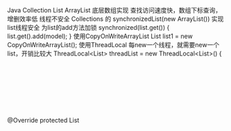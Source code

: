 Java Collection
List
	ArrayList
		底层数组实现
		查找访问速度快，数组下标查询，增删效率低
		线程不安全
			Collections 的 synchronizedList(new ArrayList()) 实现list线程安全
			为list的add方法加锁
				synchronized(list.get()) {
list.get().add(model);
}
			使用CopyOnWriteArrayList
				List<Object> list1 = new CopyOnWriteArrayList<Object>();
			使用ThreadLocal
				每new一个线程，就需要new一个list，开销比较大
					ThreadLocal<List<Object>> threadList = new ThreadLocal<List<Object>>() {
        @Override
         protected List<Object> initialValue() {
              return new ArrayList<Object>();
         }
 };
		扩容
			初始化数组长度为0
			add的时候，出发长度检查，数组为null时给一个defaul 10的长度
			长度不够用时，按照1.5倍扩容
				oldCapacity+(oldCapacity >> 1)
	LinkedList
		双向链表
		适合插入、删除频繁得情况，内部维护了链表长度；查询慢，由于要遍历和对比
		线程不安全
	Vector
		底层数组实现
		线程安全
	Stack

Set
	HashSet
		存放的元素的hash值。HashSet通过hashCode值来确定元素在内存中的位置，一个hashCode的位置上可以存放多个元素。
	TreeSet
		使用二叉树的原理对add元素排序
		自定义类必须要实现Comparable接口，override compareTo方法进行排序
		根据compare方法返回值进行排序
	LinkedHashSet
		HashSet+LinkedHashMap
		底层使用LinkedHashMap保存数据
		调用父类HashSet的操作方法
	存储无序，值不能重复的元素

Map
	HashMap
		1.7
			数组+链表
			头插
		1.8
			数组+链表+红黑树
			尾插
		扩容机制
			capacity数组容量，为2的n次方
			LoadFactory 默认0.75
			扩容阈值 threshold 等于 capacity*loadFactory
			创建一个空数组，重新Hash
				Hash公式和数组长度有关
		线程不安全
			Collections.synchronizedMap() 方法实现线程安全
				实现原理类似与HashTable，在Map的get和put方法里面加排斥锁
			ConcurrentHashMap
		2得幂次
			方便位运算
			均匀分布
		重写equals，必须重写hashcode
		Entry
			final K Key
			V value
			Entry next
			int hash
	HashTable
		遗留类
		继承自 Dictionary类
		线程安全
			在put和get方法上加synchronized锁定整个对象
		HashTable由于是遗留类，不建议使用。可以使用HashMap和ConcurrentHashMap进行对应场景的替换
	TreeMap
		实现SortedMap，默认按照Key的升序保存
		在使用TreeMap的时候，Key必须实现Comparable 接口或者在构造TreeMap的时候传入自定义的Comparator
	LinkedHashMap
		记录了插入顺序
		遍历时按照FIFO的方式
		也可以构造时指定按照访问次序排序
	ConcurrentHashMap
		线程安全
		1.7
			数组+链表
			segment 分段锁
				继承了ReentrantLock
				尝试获取锁，存在并发竞争，自旋，阻塞
			get高效， volatile修饰，不需要加锁
			volatile修饰节点指针
			HashEntry
		1.8
			数组+链表+红黑树
			CAS+synchronized
				CAS失败，自旋保证成功
					再失败就sync保证
			node
		ConcurrencyLevel 并行级别，并发数 默认16，不可扩容
